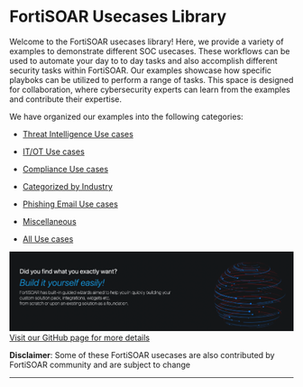 
# FortiSOAR Usecases Library

Welcome to the FortiSOAR usecases library! Here, we provide a variety of examples to demonstrate different SOC usecases. These workflows can be used to automate your day to to day tasks and also accomplish different security tasks within FortiSOAR. Our examples showcase how specific playboks can be utilized to perform a range of tasks. This space is designed for collaboration, where cybersecurity experts can learn from the examples and contribute their expertise.


We have organized our examples into the following categories:

- [Threat Intelligence Use cases](./docs/threat-intelligence-usecases.md)
- [IT/OT Use cases](./docs/itot-usecases.md)
- [Compliance Use cases](./docs/compliance-usecases.md)
- [Categorized by Industry](./docs/categorized-by-industry-usecases.md)
- [Phishing Email Use cases](./docs/phishing-email-usecase.md)
- [Miscellaneous](./docs/miscellaneous.md)



- [All Use cases](./docs/usecases-index.md)

  

![Build Your Content Logo](./docs/res/build-it-yourself.png)
[Visit our GitHub page for more details](https://github.com/fortinet-fortisoar/how-tos) 


**Disclaimer**: Some of these FortiSOAR usecases are also contributed by FortiSOAR community and are subject to change
***
